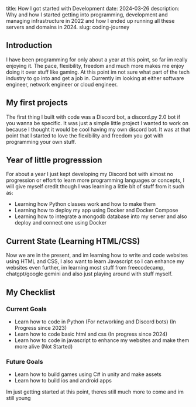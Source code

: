 title: How I got started with Development
date: 2024-03-26
description: Why and how I started getting into programming, development and managing infrastructure in 2022 and how I ended up running all these servers and domains in 2024.
slug: coding-journey

## Introduction
I have been programming for only about a year at this point, so far im really enjoying it. The pace, flexibility, freedom and much more makes me enjoy doing it over stuff like gaming. At this point im not sure what part of the tech industry to go into and get a job in. Currently im looking at either software engineer, network engineer or cloud engineer.

## My first projects
The first thing I built with code was a Discord bot, a discord.py 2.0 bot if you wanna be specific. It was just a simple little project I wanted to work on because I thought it would be cool having my own discord bot. It was at that point that I started to love the flexibility and freedom you got with programming your own stuff.

## Year of little progresssion
For about a year I just kept developing my Discord bot with almost no progression or effort to learn more programming languages or concepts, I will give myself credit though I was learning a little bit of stuff from it such as:

- Learning how Python classes work and how to make them
- Learning how to deploy my app using Docker and Docker Compose
- Learning how to integrate a mongodb database into my server and also deploy and connect one using Docker

## Current State (Learning HTML/CSS)
Now we are in the present, and im learning how to write and code websites using HTML and CSS, I also want to learn Javascript so I can enhance my websites even further, im learning most stuff from freecodecamp, chatgpt/google gemini and also just playing around with stuff myself.

## My Checklist
### Current Goals
- Learn how to code in Python (For networking and Discord bots) (In Progress since 2023)
- Learn how to code basic html and css (In progress since 2024)
- Learn how to code in javascript to enhance my websites and make them more alive (Not Started)
### Future Goals
- Learn how to build games using C# in unity and make assets
- Learn how to build ios and android apps

Im just getting started at this point, theres still much more to come and im still young
